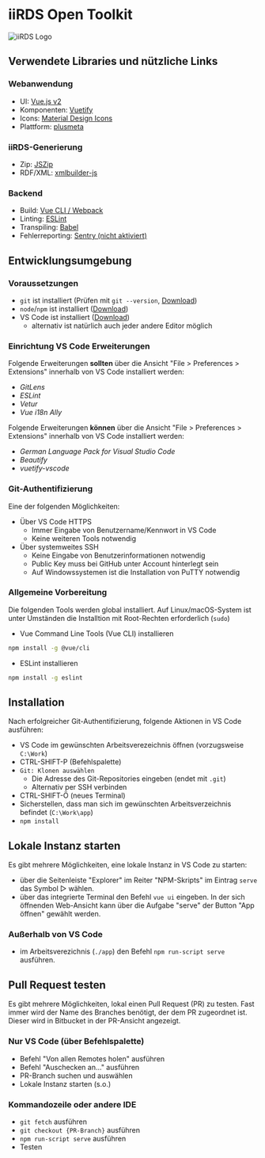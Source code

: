 # iiRDS Open Toolkit

![iiRDS Logo](https://iirds.tekom.de/fileadmin/iiRDS_specification/20190712-1.0.1-release/images/logos/iiRDS.jpg)

## Verwendete Libraries und nützliche Links

### Webanwendung

- UI: [Vue.js v2](https://vuejs.org/v2/guide/)
- Komponenten: [Vuetify](https://vuetifyjs.com/en/components/lists/)
- Icons: [Material Design Icons](https://materialdesignicons.com/)
- Plattform: [plusmeta](https://help.plusmeta.de/de/Willkommen/)

### iiRDS-Generierung

- Zip: [JSZip](https://stuk.github.io/jszip/)
- RDF/XML: [xmlbuilder-js](https://github.com/oozcitak/xmlbuilder-js)

### Backend

- Build: [Vue CLI / Webpack](https://cli.vuejs.org/)
- Linting: [ESLint](https://eslint.org/)
- Transpiling: [Babel](https://babeljs.io/)
- Fehlerreporting: [Sentry (nicht aktiviert)](https://sentry.io/_/open-source/)

## Entwicklungsumgebung

### Voraussetzungen

- `git` ist installiert (Prüfen mit `git --version`, [Download](https://git-scm.com/downloads))
- `node`/`npm` ist installiert ([Download](https://nodejs.org/en/))
- VS Code ist installiert ([Download](https://code.visualstudio.com/))
  - alternativ ist natürlich auch jeder andere Editor möglich

### Einrichtung VS Code Erweiterungen

Folgende Erweiterungen **sollten** über die Ansicht "File > Preferences > Extensions" innerhalb von VS Code installiert werden:

- _GitLens_
- _ESLint_
- _Vetur_
- _Vue i18n Ally_

Folgende Erweiterungen **können** über die Ansicht "File > Preferences > Extensions" innerhalb von VS Code installiert werden:

- _German Language Pack for Visual Studio Code_
- _Beautify_
- _vuetify-vscode_

### Git-Authentifizierung

Eine der folgenden Möglichkeiten:

- Über VS Code HTTPS
  - Immer Eingabe von Benutzername/Kennwort in VS Code
  - Keine weiteren Tools notwendig
- Über systemweites SSH
  - Keine Eingabe von Benutzerinformationen notwendig
  - Public Key muss bei GitHub unter Account hinterlegt sein
  - Auf Windowssystemen ist die Installation von PuTTY notwendig

### Allgemeine Vorbereitung

Die folgenden Tools werden global installiert. Auf Linux/macOS-System ist unter Umständen die Installtion mit Root-Rechten erforderlich (`sudo`)

- Vue Command Line Tools (Vue CLI) installieren

```sh
npm install -g @vue/cli
```

- ESLint installieren

```sh
npm install -g eslint
```

## Installation

Nach erfolgreicher Git-Authentifizierung, folgende Aktionen in VS Code ausführen:

- VS Code im gewünschten Arbeitsverezeichnis öffnen (vorzugsweise `C:\Work`)
- CTRL-SHIFT-P (Befehlspalette)
- `Git: Klonen auswählen`
  - Die Adresse des Git-Repositories eingeben (endet mit `.git`)
  - Alternativ per SSH verbinden
- CTRL-SHIFT-Ö (neues Terminal)
- Sicherstellen, dass man sich im gewünschten Arbeitsverzeichnis befindet (`C:\Work\app`)
- `npm install`

## Lokale Instanz starten

Es gibt mehrere Möglichkeiten, eine lokale Instanz in VS Code zu starten:

- über die Seitenleiste "Explorer" im Reiter "NPM-Skripts" im Eintrag `serve` das Symbol ▷ wählen.
- über das integrierte Terminal den Befehl `vue ui` eingeben. In der sich öffnenden Web-Ansicht kann über die Aufgabe "serve" der Button "App öffnen" gewählt werden.

### Außerhalb von VS Code

- im Arbeitsverezichnis (`./app`) den Befehl `npm run-script serve` ausführen.

## Pull Request testen

Es gibt mehrere Möglichkeiten, lokal einen Pull Request (PR) zu testen.
Fast immer wird der Name des Branches benötigt, der dem PR zugeordnet ist. Dieser wird in Bitbucket in der PR-Ansicht angezeigt.

### Nur VS Code (über Befehlspalette)

- Befehl "Von allen Remotes holen" ausführen
- Befehl "Auschecken an..." ausführen
- PR-Branch suchen und auswählen
- Lokale Instanz starten (s.o.)

### Kommandozeile oder andere IDE

- `git fetch` ausführen
- `git checkout {PR-Branch}` ausführen
- `npm run-script serve` ausführen
- Testen
